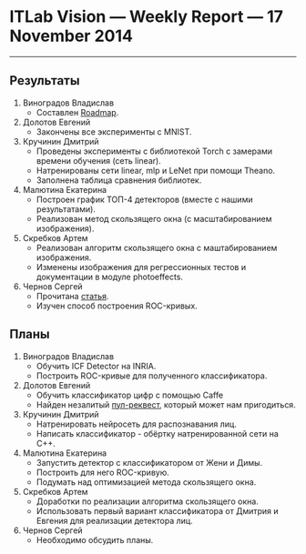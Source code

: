 # ITLab Vision — Weekly Report — 17 November 2014

----------------

## Результаты

  1. Виноградов Владислав
     - Составлен [Roadmap](https://github.com/ITLab-Vision/obj-detect-classifiers/blob/master/roadmap.md).
  1. Долотов Евгений
     - Закончены все эксперименты с MNIST.
  1. Кручинин Дмитрий
     - Проведены эксперименты с библиотекой Torch с замерами времени обучения (сеть linear).
     - Натренированы сети linear, mlp и LeNet при помощи Theano.
     - Заполнена таблица сравнения библиотек.
  1. Малютина Екатерина
     - Построен график ТОП-4 детекторов (вместе с нашими результатами).
     - Реализован метод скользящего окна (с масштабированием изображения).
  1. Скребков Артем
     - Реализован алгоритм скользящего окна с маштабированием изображения.
     - Изменены изображения для регрессионных тестов и документации в модуле photoeffects.
  1. Чернов Сергей
     - Прочитана [статья](http://vis-www.cs.umass.edu/fddb/fddb.pdf).
     - Изучен способ построения ROC-кривых.

## Планы

  1. Виноградов Владислав
     - Обучить ICF Detector на INRIA.
     - Построить ROC-кривые для полученного классификатора.
  1. Долотов Евгений
     - Обучить классификатор цифр с помощью Caffe
     - Найден незалитый [пул-реквест](https://github.com/BVLC/caffe/pull/1416), который может нам пригодиться.
  1. Кручинин Дмитрий
     - Натренировать нейросеть для распознавания лиц.
     - Написать классификатор - обёртку натренированной сети на C++.
  1. Малютина Екатерина
     - Запустить детектор с классификатором от Жени и Димы.
     - Построить для него ROC-кривую.
     - Подумать над оптимизацией метода скользящего окна.
  1. Скребков Артем
     - Доработки по реализации алгоритма скользящего окна.
     - Использовать первый вариант классификатора от Дмитрия и Евгения для реализации детектора лиц.
  1. Чернов Сергей
     - Необходимо обсудить планы.
